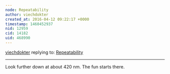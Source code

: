 ```yaml
---
node: Repeatability
author: viechdokter
created_at: 2016-04-12 09:22:17 +0000
timestamp: 1460452937
nid: 12959
cid: 14182
uid: 468990
---
```




[viechdokter](../profile/viechdokter) replying to: [Repeatability](../notes/viechdokter/04-11-2016/repeatability)

----
Look further down at about 420 nm. The fun starts there. 